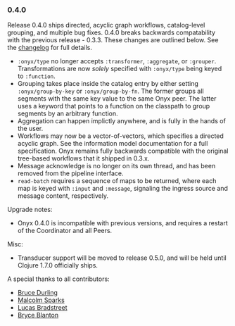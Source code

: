 ### 0.4.0

Release 0.4.0 ships directed, acyclic graph workflows, catalog-level grouping, and multiple bug fixes. 0.4.0 breaks backwards compatability with the previous release - 0.3.3. These changes are outlined below. See the [changelog](https://github.com/MichaelDrogalis/onyx/blob/4347e565754034c3c5191aa234c8653ed6034e93/changes.md) for full details.

- `:onyx/type` no longer accepts `:transformer`, `:aggregate`, or `:grouper`. Transformations are now *solely* specified with `:onyx/type` being keyed to `:function`.
- Grouping takes place inside the catalog entry by either setting `:onyx/group-by-key` or `:onyx/group-by-fn`. The former groups all segments with the same key value to the same Onyx peer. The latter uses a keyword that points to a function on the classpath to group segments by an arbitrary function.
- Aggregation can happen implictly anywhere, and is fully in the hands of the user.
- Workflows may now be a vector-of-vectors, which specifies a directed acyclic graph. See the information model documentation for a full specification. Onyx remains fully backwards compatible with the original tree-based workflows that it shipped in 0.3.x.
- Message acknowledge is no longer on its own thread, and has been removed from the pipeline interface.
- `read-batch` requires a sequence of maps to be returned, where each map is keyed with `:input` and `:message`, signaling the ingress source and message content, respectively.

Upgrade notes:

- Onyx 0.4.0 is incompatible with previous versions, and requires a restart of the Coordinator and all Peers.

Misc:

- Transducer support will be moved to release 0.5.0, and will be held until Clojure 1.7.0 officially ships.

A special thanks to all contributors:

- [Bruce Durling](https://github.com/otfrom)
- [Malcolm Sparks](https://github.com/malcolmsparks)
- [Lucas Bradstreet](https://github.com/lbradstreet)
- [Bryce Blanton](https://github.com/bblanton)

